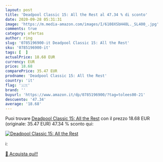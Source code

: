 ```yaml
---
layout: post
title: 'Deadpool Classic 15: All the Rest al 47.34 % di sconto'
date: 2020-09-28 05:31:31
image: 'https://m.media-amazon.com/images/I/6108XSbH48L._SL400_.jpg'
comments: true
category: ofertas
author: ring
slug: '0785196900-it Deadpool Classic 15: All the Rest'
sku: '0785196900-it'
tags: [  ]
actualPrice: 18.68 EUR
currency: EUR
price: 18.68
comparePrice: 35.47 EUR
prodname: 'Deadpool Classic 15: All the Rest'
country: 'it'
flag: '🇮🇹'
brand: ''
buyurl: 'https://www.amazon.it/dp/0785196900/?tag=tolees00-21'
descuento: '47.34'
average: '18.68'
---
```


Puoi trovare [Deadpool Classic 15: All the Rest](https://www.amazon.it/dp/0785196900/?tag=tolees00-21) con il prezzo 18.68 EUR (originale: 35.47 EUR) 47.34 % sconto qui:

[![Deadpool Classic 15: All the Rest](https://m.media-amazon.com/images/I/6108XSbH48L._SL400_.jpg)](https://www.amazon.it/dp/0785196900/?tag=tolees00-21)

ℹ️:


[🛒 Acquista qui!!](https://www.amazon.it/dp/0785196900/?tag=tolees00-21)
